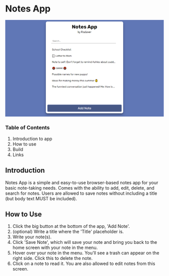 # Notes App

![](./src/app_screenshot.png)

### Table of Contents

1. Introduction to app
2. How to use
3. Build
4. Links

## Introduction

Notes App is a simple and easy-to-use browser-based notes app for your basic note-taking needs. Comes with the ability to add, edit, delete, and search for notes. Users are allowed to save notes without including a title (but body text MUST be included).

## How to Use

1. Click the big button at the bottom of the app, 'Add Note'.
2. (optional) Write a title where the 'Title' placeholder is.
3. Write your note(s).
4. Click 'Save Note', which will save your note and bring you back to the home screen with your note in the menu.
5. Hover over your note in the menu. You'll see a trash can appear on the right side. Click this to delete the note.
6. Click on a note to read it. You are also allowed to edit notes from this screen.
